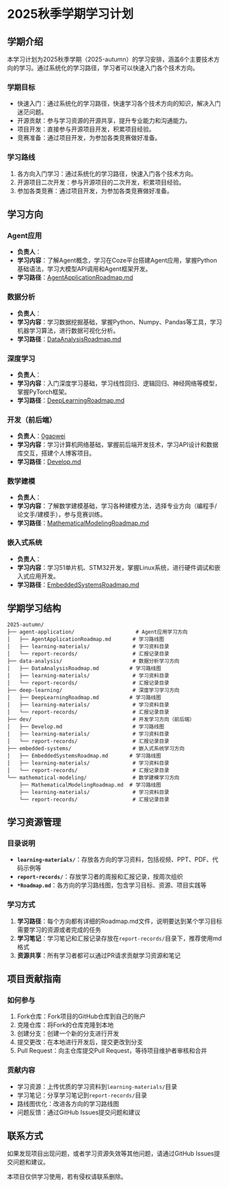 # 2025秋季学期学习计划

## 学期介绍

本学习计划为2025秋季学期（2025-autumn）的学习安排，涵盖6个主要技术方向的学习。通过系统化的学习路径，学习者可以快速入门各个技术方向。

### 学期目标

- 快速入门：通过系统化的学习路径，快速学习各个技术方向的知识，解决入门迷茫问题。
- 开源贡献：参与学习资源的开源共享，提升专业能力和沟通能力。
- 项目开发：直接参与开源项目开发，积累项目经验。
- 竞赛准备：通过项目开发，为参加各类竞赛做好准备。

### 学习路线

1. 各方向入门学习：通过系统化的学习路径，快速入门各个技术方向。
2. 开源项目二次开发：参与开源项目的二次开发，积累项目经验。
3. 参加各类竞赛：通过项目开发，为参加各类竞赛做好准备。

## 学习方向

### Agent应用

- **负责人**：
- **学习内容**：了解Agent概念，学习在Coze平台搭建Agent应用，掌握Python基础语法，学习大模型API调用和Agent框架开发。
- **学习路径**：[AgentApplicationRoadmap.md](./agent-application/AgentApplicationRoadmap.md)

### 数据分析

- **负责人**：
- **学习内容**：学习数据挖掘基础，掌握Python、Numpy、Pandas等工具，学习机器学习算法，进行数据可视化分析。
- **学习路径**：[DataAnalysisRoadmap.md](./data-analysis/DataAnalysisRoadmap.md)

### 深度学习

- **负责人**：
- **学习内容**：入门深度学习基础，学习线性回归、逻辑回归、神经网络等模型，掌握PyTorch框架。
- **学习路径**：[DeepLearningRoadmap.md](./deep-learning/DeepLearningRoadmap.md)

### 开发（前后端）

- **负责人**：[0gaowei](https://github.com/0gaowei)
- **学习内容**：学习计算机网络基础，掌握前后端开发技术，学习API设计和数据库交互，搭建个人博客项目。
- **学习路径**：[Develop.md](./dev/Develop.md)

### 数学建模

- **负责人**：
- **学习内容**：了解数学建模基础，学习各种建模方法，选择专业方向（编程手/论文手/建模手），参与竞赛训练。
- **学习路径**：[MathematicalModelingRoadmap.md](./mathematical-modeling/MathematicalModelingRoadmap.md)

### 嵌入式系统

- **负责人**：
- **学习内容**：学习51单片机、STM32开发，掌握Linux系统，进行硬件调试和嵌入式应用开发。
- **学习路径**：[EmbeddedSystemsRoadmap.md](./embedded-systems/EmbeddedSystemsRoadmap.md)

## 学期学习结构

```text
2025-autumn/
├── agent-application/                    # Agent应用学习方向
│   ├── AgentApplicationRoadmap.md       # 学习路线图
│   ├── learning-materials/              # 学习资料目录
│   └── report-records/                  # 汇报记录目录
├── data-analysis/                       # 数据分析学习方向
│   ├── DataAnalysisRoadmap.md          # 学习路线图
│   ├── learning-materials/              # 学习资料目录
│   └── report-records/                  # 汇报记录目录
├── deep-learning/                       # 深度学习学习方向
│   ├── DeepLearningRoadmap.md          # 学习路线图
│   ├── learning-materials/              # 学习资料目录
│   └── report-records/                  # 汇报记录目录
├── dev/                                 # 开发学习方向（前后端）
│   ├── Develop.md                       # 学习路线图
│   ├── learning-materials/              # 学习资料目录
│   └── report-records/                  # 汇报记录目录
├── embedded-systems/                    # 嵌入式系统学习方向
│   ├── EmbeddedSystemsRoadmap.md       # 学习路线图
│   ├── learning-materials/              # 学习资料目录
│   └── report-records/                  # 汇报记录目录
└── mathematical-modeling/               # 数学建模学习方向
    ├── MathematicalModelingRoadmap.md  # 学习路线图
    ├── learning-materials/              # 学习资料目录
    └── report-records/                  # 汇报记录目录
```

## 学习资源管理

### 目录说明

- **`learning-materials/`**：存放各方向的学习资料，包括视频、PPT、PDF、代码示例等
- **`report-records/`**：存放学习者的周报和汇报记录，按周次组织
- **`*Roadmap.md`**：各方向的学习路线图，包含学习目标、资源、项目实践等

### 学习方式

1. **学习路径**：每个方向都有详细的Roadmap.md文件，说明要达到某个学习目标需要学习的资源或者完成的任务
2. **学习笔记**：学习笔记和汇报记录存放在`report-records/`目录下，推荐使用md格式
3. **资源共享**：所有学习者都可以通过PR请求贡献学习资源和笔记

## 项目贡献指南

### 如何参与

1. Fork仓库：Fork项目的GitHub仓库到自己的账户
2. 克隆仓库：将Fork的仓库克隆到本地
3. 创建分支：创建一个新的分支进行开发
4. 提交更改：在本地进行开发后，提交更改到分支
5. Pull Request：向主仓库提交Pull Request，等待项目维护者审核和合并

### 贡献内容

- 学习资源：上传优质的学习资料到`learning-materials/`目录
- 学习笔记：分享学习笔记到`report-records/`目录
- 路线图优化：改进各方向的学习路线图
- 问题反馈：通过GitHub Issues提交问题和建议

## 联系方式

如果发现项目出现问题，或者学习资源失效等其他问题，请通过GitHub Issues提交问题和建议。

本项目仅供学习使用，若有侵权请联系删除。
